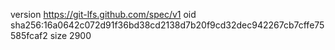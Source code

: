 version https://git-lfs.github.com/spec/v1
oid sha256:16a0642c072d91f36bd38cd2138d7b20f9cd32dec942267cb7cffe75585fcaf2
size 2900
